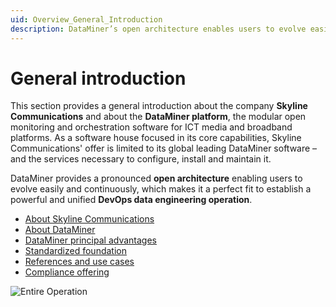 ```yaml
---
uid: Overview_General_Introduction
description: DataMiner’s open architecture enables users to evolve easily and continuously – a perfect fit to establish a DevOps data engineering operation.
---
```


# General introduction

This section provides a general introduction about the company **Skyline Communications** and about the **DataMiner platform**, the modular open monitoring and orchestration software for ICT media and broadband platforms. As a software house focused in its core capabilities, Skyline Communications' offer is limited to its global leading DataMiner software – and the services necessary to configure, install and maintain it.

DataMiner provides a pronounced **open architecture** enabling users to evolve easily and continuously, which makes it a perfect fit to establish a powerful and unified **DevOps data engineering operation**.

- [About Skyline Communications](xref:Overview_About_Skyline)
- [About DataMiner](xref:Overview_About_DataMiner)
- [DataMiner principal advantages](xref:Overview_Principal_Advantages)
- [Standardized foundation](xref:Overview_Standardized_Foundation)
- [References and use cases](xref:Overview_References_and_use_cases)
- [Compliance offering](xref:DataMiner_compliance_offering)

![Entire Operation](~/dataminer-overview/images/DA_entire_operation.png)
